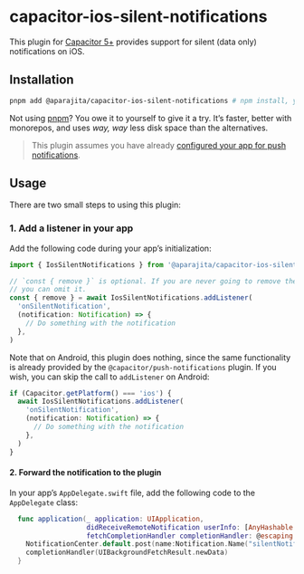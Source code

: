 # capacitor-ios-silent-notifications

This plugin for [Capacitor 5+](https://capacitorjs.com) provides support for silent (data only) notifications on iOS.

## Installation

```sh
pnpm add @aparajita/capacitor-ios-silent-notifications # npm install, yarn add
```

Not using [pnpm](https://pnpm.js.org/)? You owe it to yourself to give it a try. It’s faster, better with monorepos, and uses _way, way_ less disk space than the alternatives.

> This plugin assumes you have already [configured your app for push notifications](https://capacitorjs.com/docs/apis/push-notifications).

## Usage

There are two small steps to using this plugin:

### 1. Add a listener in your app

Add the following code during your app’s initialization:

```typescript
import { IosSilentNotifications } from '@aparajita/capacitor-ios-silent-notifications'

// `const { remove }` is optional. If you are never going to remove the listener,
// you can omit it.
const { remove } = await IosSilentNotifications.addListener(
  'onSilentNotification',
  (notification: Notification) => {
    // Do something with the notification
  },
)
```

Note that on Android, this plugin does nothing, since the same functionality is already provided by the `@capacitor/push-notifications` plugin. If you wish, you can skip the call to `addListener` on Android:

```typescript
if (Capacitor.getPlatform() === 'ios') {
  await IosSilentNotifications.addListener(
    'onSilentNotification',
    (notification: Notification) => {
      // Do something with the notification
    },
  )
}
```

#### 2. Forward the notification to the plugin

In your app’s `AppDelegate.swift` file, add the following code to the `AppDelegate` class:

```swift
  func application(_ application: UIApplication,
                   didReceiveRemoteNotification userInfo: [AnyHashable: Any],
                   fetchCompletionHandler completionHandler: @escaping (UIBackgroundFetchResult) -> Void) {
    NotificationCenter.default.post(name:Notification.Name("silentNotification"), object: userInfo);
    completionHandler(UIBackgroundFetchResult.newData)
  }
```
